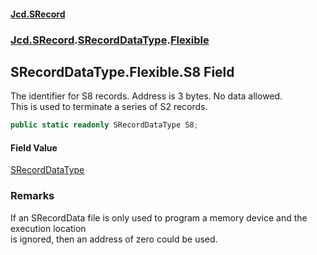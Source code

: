 #### [Jcd.SRecord](index.md 'index')
### [Jcd.SRecord](Jcd.SRecord.md 'Jcd.SRecord').[SRecordDataType](Jcd.SRecord.SRecordDataType.md 'Jcd.SRecord.SRecordDataType').[Flexible](Jcd.SRecord.SRecordDataType.Flexible.md 'Jcd.SRecord.SRecordDataType.Flexible')

## SRecordDataType.Flexible.S8 Field

The identifier for S8 records. Address is 3 bytes. No data allowed.  
This is used to terminate a series of S2 records.

```csharp
public static readonly SRecordDataType S8;
```

#### Field Value
[SRecordDataType](Jcd.SRecord.SRecordDataType.md 'Jcd.SRecord.SRecordDataType')

### Remarks
If an SRecordData file is only used to program a memory device and the execution location  
is ignored, then an address of zero could be used.